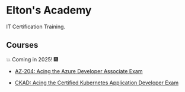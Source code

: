 # Elton's Academy

IT Certification Training.

## Courses

💥 Coming in 2025! 🎆

- [AZ-204: Acing the Azure Developer Associate Exam](https://eltons.academy/az-204)

- [CKAD: Acing the Certified Kubernetes Application Developer Exam](https://eltons.academy/ckad)
